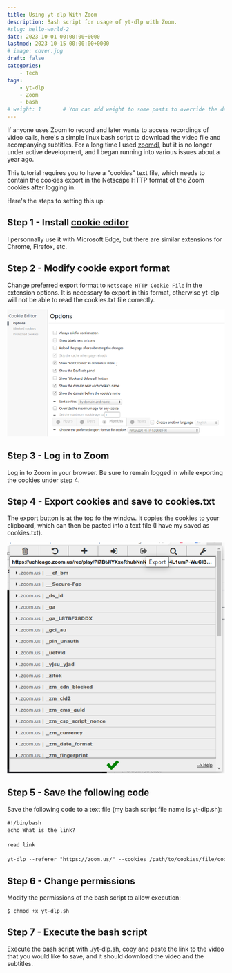 ```yaml
---
title: Using yt-dlp With Zoom
description: Bash script for usage of yt-dlp with Zoom.
#slug: hello-world-2
date: 2023-10-01 00:00:00+0000
lastmod: 2023-10-15 00:00:00+0000
# image: cover.jpg
draft: false
categories:
    - Tech
tags:
    - yt-dlp
    - Zoom
    - bash
# weight: 1       # You can add weight to some posts to override the default sorting (date descending)
---
```


If anyone uses Zoom to record and later wants to access recordings of video calls, here's a simple linux bash script to download the video file and acompanying subtitles. For a long time I used [zoomdl](https://github.com/Battleman/zoomdl), but it is no longer under active development, and I began running into various issues about a year ago.

This tutorial requires you to have a "cookies" text file, which needs to contain the cookies export in the Netscape HTTP format of the Zoom cookies after logging in.

Here's the steps to setting this up:

## Step 1 - Install [cookie editor](https://microsoftedge.microsoft.com/addons/detail/cookie-editor/ajfboaconbpkglpfanbmlfgojgndmhmc)

I personnally use it with Microsoft Edge, but there are similar extensions for Chrome, Firefox, etc.

## Step 2 - Modify cookie export format

Change preferred export format to `Netscape HTTP Cookie File` in the extension options. It is necessary to export in this format, otherwise yt-dlp will not be able to read the cookies.txt file correctly.

![Modify preferred export format](1.png)

## Step 3 - Log in to Zoom

Log in to Zoom in your browser. Be sure to remain logged in while exporting the cookies under step 4.

## Step 4 - Export cookies and save to cookies.txt

The export button is at the top fo the window. It copies the cookies to your clipboard, which can then be pasted into a text file (I have my saved as cookies.txt).

![Export cookies](2.png)

## Step 5 - Save the following code

Save the following code to a text file (my bash script file name is yt-dlp.sh):

```html
#!/bin/bash
echo What is the link?

read link

yt-dlp --referer "https://zoom.us/" --cookies /path/to/cookies/file/cookies.txt -o "%(title)s-%(id)s.%(ext)s" --write-subs $link
```

## Step 6 - Change permissions

Modify the permissions of the bash script to allow execution:

    $ chmod +x yt-dlp.sh

## Step 7 - Execute the bash script

Execute the bash script with ./yt-dlp.sh, copy and paste the link to the video that you would like to save, and it should download the video and the subtitles.